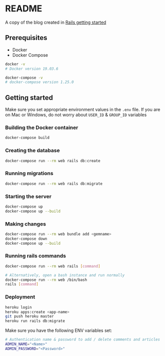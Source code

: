 # README

A copy of the blog created in [Rails getting
started](https://guides.rubyonrails.org/getting_started.html#creating-the-blog-application)

## Prerequisites

- Docker
- Docker Compose

```bash
docker -v
# Docker version 19.03.6

docker-compose -v
# docker-compose version 1.25.0
```

## Getting started

Make sure you set appropriate environment values in the `.env` file.
If you are on Mac or Windows, do not worry about `USER_ID` & `GROUP_ID`
variables

### Building the Docker container

```bash
docker-compose build
```

### Creating the database

```bash
docker-compose run --rm web rails db:create
```

### Running migrations

```bash
docker-compose run --rm web rails db:migrate
```

### Starting the server

```bash
docker-compose up
docker-compose up --build
```

### Making changes

```bash
docker-compose run --rm web bundle add <gemname>
docker-compose down
docker-compose up --build
```

### Running rails commands

```bash
docker-compose run --rm web rails [command]

# Alternatively, open a bash instance and run normally
docker-compose run --rm web /bin/bash
rails [command]
```

### Deployment

```bash
heroku login
heroku apps:create <app-name>
git push heroku master
heroku run rails db:migrate
```

Make sure you have the following ENV variables set:

```bash
# Authentication name & password to add / delete comments and articles
ADMIN_NAME="<Name>"
ADMIN_PASSWORD="<Password>"
```
